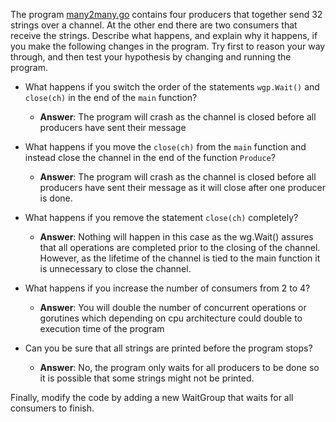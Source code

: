 The program [many2many.go](src/many2many.go) contains four
producers that together send 32 strings over a channel. At the
other end there are two consumers that receive the strings.
Describe what happens, and explain why it happens, if you make the
following changes in the program. Try first to reason your way
through, and then test your hypothesis by changing and running the
program.

- What happens if you switch the order of the statements
  `wgp.Wait()` and `close(ch)` in the end of the `main` function?

  - **Answer**: The program will crash as the channel is closed before all producers have sent their message

- What happens if you move the `close(ch)` from the `main` function
  and instead close the channel in the end of the function
  `Produce`?

  - **Answer**: The program will crash as the channel is closed before all producers have sent their message as it will close after one producer is done.

- What happens if you remove the statement `close(ch)` completely?
  - **Answer**: Nothing will happen in this case as the wg.Wait() assures that all operations are completed prior to the closing of the channel. However, as the lifetime of the channel is tied to the main function it is unnecessary to close the channel.
- What happens if you increase the number of consumers from 2 to 4?
  - **Answer**: You will double the number of concurrent operations or gorutines which depending on cpu architecture could double to execution time of the program
- Can you be sure that all strings are printed before the program
  stops?
  - **Answer**: No, the program only waits for all producers to be done so it is possible that some strings might not be printed.

Finally, modify the code by adding a new WaitGroup that waits for
all consumers to finish.
